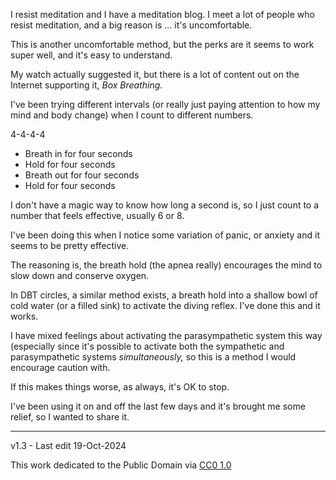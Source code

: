 ﻿I resist meditation and I have a meditation blog. I meet a lot of people who resist meditation, and a big reason is ... it's uncomfortable.

This is another uncomfortable method, but the perks are it seems to work super well, and it's easy to understand.

My watch actually suggested it, but there is a lot of content out on the Internet supporting it, *Box Breathing.*

I've been trying different intervals (or really just paying attention to how my mind and body change) when I count to different numbers.

4-4-4-4
* Breath in for four seconds
* Hold for four seconds
* Breath out for four seconds
* Hold for four seconds

I don't have a magic way to know how long a second is, so I just count to a number that feels effective, usually 6 or 8.

I've been doing this when I notice some variation of panic, or anxiety and it seems to be pretty effective.

The reasoning is, the breath hold (the apnea really) encourages the mind to slow down and conserve oxygen.

In DBT circles, a similar method exists, a breath hold into a shallow bowl of cold water (or a filled sink) to activate the diving reflex. I've done this and it works.

I have mixed feelings about activating the parasympathetic system this way (especially since it's possible to activate both the sympathetic and parasympathetic systems *simultaneously,* so this is a method I would encourage caution with.

If this makes things worse, as always, it's OK to stop.

I've been using it on and off the last few days and it's brought me some relief, so I wanted to share it.

-------------------------------

v1.3 - Last edit 19-Oct-2024

This work dedicated to the Public Domain via [CC0 1.0](https://creativecommons.org/publicdomain/zero/1.0/)
